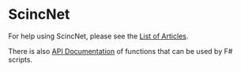 # ScincNet

For help using ScincNet, please see the [List of Articles](intro).

There is also [API Documentation](/api/html/index.html) of functions that can be used by F# scripts. 

